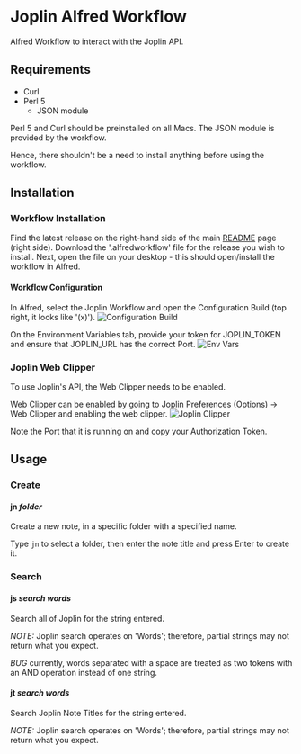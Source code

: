 # Joplin Alfred Workflow

Alfred Workflow to interact with the Joplin API.

## Requirements

- Curl
- Perl 5
  - JSON module

Perl 5 and Curl should be preinstalled on all Macs. The JSON module is provided by the workflow.

Hence, there shouldn't be a need to install anything before using the workflow.

## Installation

### Workflow Installation

Find the latest release on the right-hand side of the main [README](https://github.com/skeletonkey/joplin_alfred_workflow) page (right side). Download the '.alfredworkflow' file for the release you wish to install. Next, open the file on your desktop - this should open/install the workflow in Alfred.

#### Workflow Configuration

In Alfred, select the Joplin Workflow and open the Configuration Build (top right, it looks like '(x)').
![Configuration Build](https://github.com/skeletonkey/joplin_alfred_workflow/assets/1487600/650cb170-dd02-4f2b-ad9a-144d17e9e131)

On the Environment Variables tab, provide your token for JOPLIN_TOKEN and ensure that JOPLIN_URL has the correct Port.
![Env Vars](https://github.com/skeletonkey/joplin_alfred_workflow/assets/1487600/924a089c-492c-4f09-b207-bdba0ae89984)

### Joplin Web Clipper

To use Joplin's API, the Web Clipper needs to be enabled.

Web Clipper can be enabled by going to Joplin Preferences (Options) -> Web Clipper and enabling the web clipper.
![Joplin Clipper](https://github.com/skeletonkey/joplin_alfred_workflow/assets/1487600/59880df4-e59d-43d9-a27f-ecd1039e72ef)

Note the Port that it is running on and copy your Authorization Token.

## Usage

### Create

#### jn _folder_

Create a new note, in a specific folder with a specified name.

Type `jn` to select a folder, then enter the note title and press Enter to create it.

### Search

#### js _search words_

Search all of Joplin for the string entered.

_NOTE:_ Joplin search operates on 'Words'; therefore, partial strings may not return what you expect.

_BUG_ currently, words separated with a space are treated as two tokens with an AND operation instead of one string.

#### jt _search words_

Search Joplin Note Titles for the string entered.

_NOTE:_ Joplin search operates on 'Words'; therefore, partial strings may not return what you expect.
